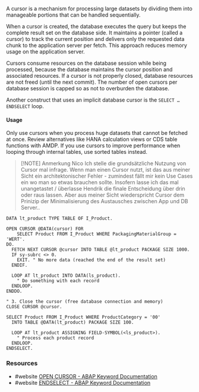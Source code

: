 A cursor is a mechanism for processing large datasets by dividing them into manageable portions that can be handled sequentially. 

When a cursor is created, the database executes the query but keeps the complete result set on the database side. It maintains a pointer (called a cursor) to track the current position and delivers only the requested data chunk to the application server per fetch. This approach reduces memory usage on the application server.

Cursors consume resources on the database session while being processed, because the database maintains the cursor position and associated resources. If a cursor is not properly closed,  database resources are not freed (until the next commit). The number of open cursors per database session is capped so as not to overburden the database.

Another construct that uses an implicit database cursor is the `SELECT … ENDSELECT` loop.
#### Usage
Only use cursors when you process huge datasets that cannot be fetched at once. Review alternatives like HANA calculation views or CDS table functions with AMDP. If you use cursors to improve performance when looping through internal tables, use sorted tables instead.

> [!NOTE] Anmerkung Nico
>Ich stelle die grundsätzliche Nutzung von Cursor mal infrage. Wenn man einen Cursor nutzt, ist das aus meiner Sicht ein architektonischer Fehler - zumindest fällt mir kein Use Cases ein wo man so etwas brauchen sollte. Insofern lasse ich das mal unangetastet / überlasse Hendrik die finale Entscheidung über drin oder raus lassen. Aber aus meiner Sicht wiederspricht Cursor dem Prinizip der Minimalisierung des Austausches zwischen App und DB Server..

```ABAP
DATA lt_product TYPE TABLE OF I_Product.

OPEN CURSOR @DATA(cursor) FOR
    SELECT Product FROM I_Product WHERE PackagingMaterialGroup = 'WERT'.
DO.
  FETCH NEXT CURSOR @cursor INTO TABLE @lt_product PACKAGE SIZE 1000.
  IF sy-subrc <> 0.
    EXIT. " No more data (reached the end of the result set)
  ENDIF.

  LOOP AT lt_product INTO DATA(ls_product).
    " Do something with each record
  ENDLOOP.
ENDDO.

" 3. Close the cursor (free database connection and memory)
CLOSE CURSOR @cursor.
```

``` ABAP
SELECT Product FROM I_Product WHERE ProductCategory = '00'
  INTO TABLE @DATA(lt_product) PACKAGE SIZE 100.

  LOOP AT lt_product ASSIGNING FIELD-SYMBOL(<ls_product>).
    " Process each product record
  ENDLOOP.
ENDSELECT.
```

### Resources
- #website [OPEN CURSOR - ABAP Keyword Documentation](https://help.sap.com/doc/abapdocu_753_index_htm/7.53/en-US/abapopen_cursor.htm)
- #website [ENDSELECT - ABAP Keyword Documentation](https://help.sap.com/doc/abapdocu_753_index_htm/7.53/en-US/abapendselect.htm)
